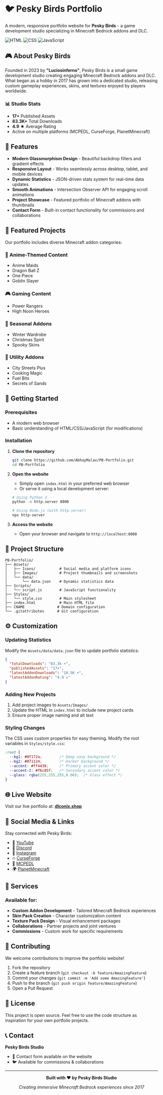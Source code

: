 # 🐦 Pesky Birds Portfolio

A modern, responsive portfolio website for **Pesky Birds** - a game development studio specializing in Minecraft Bedrock addons and DLC.

![HTML](https://img.shields.io/badge/HTML-66.5%25-orange)
![CSS](https://img.shields.io/badge/CSS-26.5%25-blue)
![JavaScript](https://img.shields.io/badge/JavaScript-7.0%25-yellow)

## 🎮 About Pesky Birds

Founded in 2023 by **"Luciosinferno"**, Pesky Birds is a small game development studio creating engaging Minecraft Bedrock addons and DLC. What began as a hobby in 2017 has grown into a dedicated studio, releasing custom gameplay experiences, skins, and textures enjoyed by players worldwide.

### 📊 Studio Stats
- **17+** Published Assets
- **83.3K+** Total Downloads
- **4.9 ★** Average Rating
- Active on multiple platforms (MCPEDL, CurseForge, PlanetMinecraft)

## 🌟 Features

- **Modern Glassmorphism Design** - Beautiful backdrop filters and gradient effects
- **Responsive Layout** - Works seamlessly across desktop, tablet, and mobile devices
- **Dynamic Statistics** - JSON-driven stats system for real-time data updates
- **Smooth Animations** - Intersection Observer API for engaging scroll animations
- **Project Showcase** - Featured portfolio of Minecraft addons with thumbnails
- **Contact Form** - Built-in contact functionality for commissions and collaborations

## 🎯 Featured Projects

Our portfolio includes diverse Minecraft addon categories:

### 🎌 Anime-Themed Content
- Anime Maids
- Dragon Ball Z
- One Piece
- Goblin Slayer

### 🎮 Gaming Content
- Power Rangers
- High Noon Heroes

### 🎄 Seasonal Addons
- Winter Wardrobe
- Christmas Spirit
- Spooky Skins

### 🔧 Utility Addons
- City Streets Plus
- Cooking Magic
- Fuel Bits
- Secrets of Sands

## 🚀 Getting Started

### Prerequisites
- A modern web browser
- Basic understanding of HTML/CSS/JavaScript (for modifications)

### Installation

1. **Clone the repository**
   ```bash
   git clone https://github.com/AbhayMalav/PB-Portfolio.git
   cd PB-Portfolio
   ```

2. **Open the website**
   - Simply open `index.html` in your preferred web browser
   - Or serve it using a local development server:
   ```bash
   # Using Python 3
   python -m http.server 8000
   
   # Using Node.js (with http-server)
   npx http-server
   ```

3. **Access the website**
   - Open your browser and navigate to `http://localhost:8000`

## 📁 Project Structure

```
PB-Portfolio/
├── Assets/
│   ├── Icons/           # Social media and platform icons
│   ├── Images/          # Project thumbnails and screenshots
│   └── data/
│       └── data.json    # Dynamic statistics data
├── Scripts/
│   └── script.js        # JavaScript functionality
├── Styles/
│   └── style.css        # Main stylesheet
├── index.html           # Main HTML file
├── CNAME               # Domain configuration
└── .gitattributes      # Git configuration
```

## ⚙️ Customization

### Updating Statistics
Modify the `Assets/data/data.json` file to update portfolio statistics:

```json
{
  "totalDownloads": "83.3k +",
  "publishedAssets": "17+",
  "latestAddonDownloads": "10.5K +",
  "latestAddonRating": "4.9 ★"
}
```

### Adding New Projects
1. Add project images to `Assets/Images/`
2. Update the HTML in `index.html` to include new project cards
3. Ensure proper image naming and alt text

### Styling Changes
The CSS uses custom properties for easy theming. Modify the root variables in `Styles/style.css`:

```css
:root {
  --bg1: #0f172a;        /* Deep navy background */
  --bg2: #071124;        /* Darker background */
  --accent: #ff4438;     /* Primary accent color */
  --accent-2: #f6c85f;   /* Secondary accent color */
  --glass: rgba(255,255,255,0.06);  /* Glass effect */
}
```

## 🌐 Live Website

Visit our live portfolio at: **[dlconix.shop](https://dlconix.shop)**

## 📱 Social Media & Links

Stay connected with Pesky Birds:

- 🎥 [YouTube](https://youtube.com)
- 💬 [Discord](https://discord.com)
- 📸 [Instagram](https://instagram.com)
- 🔥 [CurseForge](https://curseforge.com)
- 📱 [MCPEDL](https://mcpedl.com)
- 🌍 [PlanetMinecraft](https://planetminecraft.com)

## 💼 Services

### Available for:
- **Custom Addon Development** - Tailored Minecraft Bedrock experiences
- **Skin Pack Creation** - Character customization content
- **Texture Pack Design** - Visual enhancement packages
- **Collaborations** - Partner projects and joint ventures
- **Commissions** - Custom work for specific requirements

## 🤝 Contributing

We welcome contributions to improve the portfolio website!

1. Fork the repository
2. Create a feature branch (`git checkout -b feature/AmazingFeature`)
3. Commit your changes (`git commit -m 'Add some AmazingFeature'`)
4. Push to the branch (`git push origin feature/AmazingFeature`)
5. Open a Pull Request

## 📄 License

This project is open source. Feel free to use the code structure as inspiration for your own portfolio projects.

## 📞 Contact

**Pesky Birds Studio**
- 💌 Contact form available on the website
- 🐦 Available for commissions & collaborations

---

<div align="center">

**Built with ❤️ by Pesky Birds Studio**

*Creating immersive Minecraft Bedrock experiences since 2017*

</div>